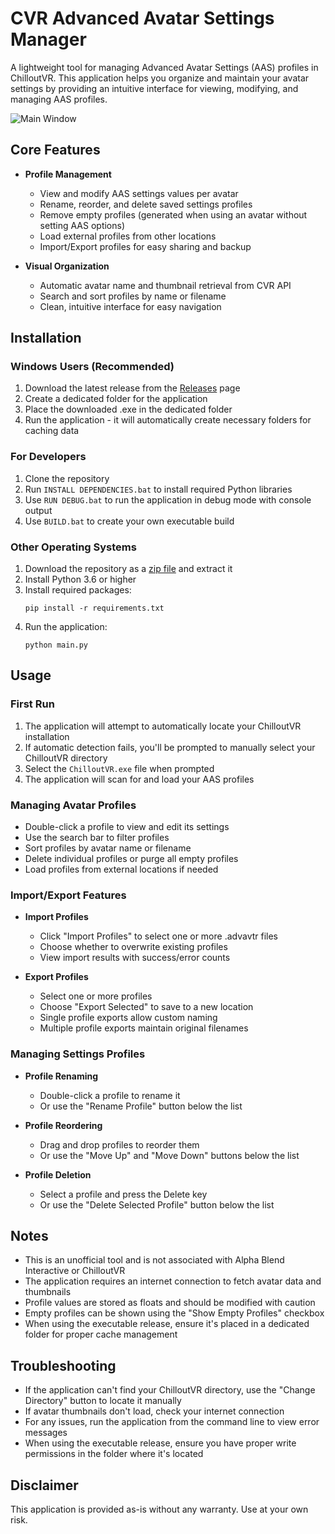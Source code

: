 # CVR Advanced Avatar Settings Manager

A lightweight tool for managing Advanced Avatar Settings (AAS) profiles in ChilloutVR. This application helps you organize and maintain your avatar settings by providing an intuitive interface for viewing, modifying, and managing AAS profiles.

![Main Window](https://github.com/user-attachments/assets/dc8b9ad2-2590-4928-9928-af7b5b8ade07)

## Core Features

- **Profile Management**
  - View and modify AAS settings values per avatar
  - Rename, reorder, and delete saved settings profiles
  - Remove empty profiles (generated when using an avatar without setting AAS options)
  - Load external profiles from other locations
  - Import/Export profiles for easy sharing and backup

- **Visual Organization**
  - Automatic avatar name and thumbnail retrieval from CVR API
  - Search and sort profiles by name or filename
  - Clean, intuitive interface for easy navigation

## Installation

### Windows Users (Recommended)
1. Download the latest release from the [Releases](https://github.com/AstroDogeDX/CVR-AAS-Profile-Manager/releases/) page
2. Create a dedicated folder for the application
3. Place the downloaded .exe in the dedicated folder
4. Run the application - it will automatically create necessary folders for caching data

### For Developers
1. Clone the repository
2. Run `INSTALL DEPENDENCIES.bat` to install required Python libraries
3. Use `RUN DEBUG.bat` to run the application in debug mode with console output
4. Use `BUILD.bat` to create your own executable build

### Other Operating Systems
1. Download the repository as a [zip file](https://github.com/AstroDogeDX/CVR-AAS-Profile-Manager/archive/refs/heads/main.zip) and extract it
2. Install Python 3.6 or higher
3. Install required packages:
   ```
   pip install -r requirements.txt
   ```
4. Run the application:
   ```
   python main.py
   ```

## Usage

### First Run
1. The application will attempt to automatically locate your ChilloutVR installation
2. If automatic detection fails, you'll be prompted to manually select your ChilloutVR directory
3. Select the `ChilloutVR.exe` file when prompted
4. The application will scan for and load your AAS profiles

### Managing Avatar Profiles
- Double-click a profile to view and edit its settings
- Use the search bar to filter profiles
- Sort profiles by avatar name or filename
- Delete individual profiles or purge all empty profiles
- Load profiles from external locations if needed

### Import/Export Features
- **Import Profiles**
  - Click "Import Profiles" to select one or more .advavtr files
  - Choose whether to overwrite existing profiles
  - View import results with success/error counts

- **Export Profiles**
  - Select one or more profiles
  - Choose "Export Selected" to save to a new location
  - Single profile exports allow custom naming
  - Multiple profile exports maintain original filenames

### Managing Settings Profiles
- **Profile Renaming**
  - Double-click a profile to rename it
  - Or use the "Rename Profile" button below the list

- **Profile Reordering**
  - Drag and drop profiles to reorder them
  - Or use the "Move Up" and "Move Down" buttons below the list

- **Profile Deletion**
  - Select a profile and press the Delete key
  - Or use the "Delete Selected Profile" button below the list

## Notes

- This is an unofficial tool and is not associated with Alpha Blend Interactive or ChilloutVR
- The application requires an internet connection to fetch avatar data and thumbnails
- Profile values are stored as floats and should be modified with caution
- Empty profiles can be shown using the "Show Empty Profiles" checkbox
- When using the executable release, ensure it's placed in a dedicated folder for proper cache management

## Troubleshooting

- If the application can't find your ChilloutVR directory, use the "Change Directory" button to locate it manually
- If avatar thumbnails don't load, check your internet connection
- For any issues, run the application from the command line to view error messages
- When using the executable release, ensure you have proper write permissions in the folder where it's located

## Disclaimer

This application is provided as-is without any warranty. Use at your own risk. 
